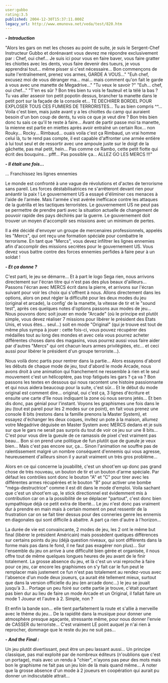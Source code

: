 ```yaml
---
user:gubbo
rating:3.5
published: 2004-12-30T15:37:11.000Z
legacy_url: http://www.emunova.net/veda/test/820.htm
---
```

_**- Introduction**_  

  

  

"Alors les gars on met les choses au point de suite, je suis le Sergent-Chef Instructeur Gubbo et dorénavant vous devrez me répondre exclusivement par : Chef, oui chef... Je suis ici pour vous en faire baver, vous faire gratter les chiottes avec les dents, vous faire devenir des tueurs, je vous apprendrai tout... même pisser si c'est nécessaire... Bon commençons de suite l'entraînement, prenez vos armes, GARDE A VOUS..." "Euh chef, excusez moi de vous déranger ma... mai... mais comment qu'on fait le garde à vous avec une manette de Megadrive..." "Tu veux le savoir ?" "Euh... chef, oui chef..." "T'en es sûr ? Bon très bien tu vois le fauteuil et la télé la bas ? Tu vas aller asseoir ton petit popotin dessus, brancher ta manette dans le petit port sur la façade de la console et... TE DECHIRER BORDEL POUR EXPLOSER TOUS CES FUMIERS DE TERRORISTES... Tu as bien compris ^^... Voila c'est bien, mais juste avant y a les chiottes du camp qui auraient besoin d'un bon coup de dents, tu vois ce que je veut dire ? Bon très bien donc tu sais ce qu'il te reste à faire... Avant de partir passe moi ta manette, la mienne est partie en miettes après avoir entraîné un certain Rox... non Rouky... Rocky... Rimbaud... ouais voila c'est ça Rimbaud, un vrai homme celui là, tu te rend pas compte, il est capable d'affronter une armée entière à lui tout seul et de ressortir avec une ampoule juste sur le doigt de la gâchette, pas mal petit, hein... Pas comme ce Rambo, cette petit fiotte qui écrit des bouquins... pfff... Pas possible ça... ALLEZ GO LES MERCS !!!"   

  

  

_**- Il était une fois...**_  

  

  

... Franchissez les lignes ennemies  

  

Le monde est confronté à une vague de révolutions et d'actes de terrorisme sans pareil. Les forces déstabilisatrices ne s'arrêteront devant rien pour anéantir la paix ! Le gouvernement US a essayé d'éliminer ces menaces à l'aide de l'armée. Mais l'armée s'est avérée inefficace contre les attaques de la guérilla et les tactiques terroristes. Le gouvernement US ne peut pas se permettre de prendre parti avec la situation actuelle de changement de pouvoir rapide des pays déchirés par la guerre. Le gouvernement doit trouver un moyen d'accomplir ses missions avec un minimum de pertes.  

  

Il a été décidé d'envoyer un groupe de mercenaires professionnels, appelés les "Mercs", qui ont reçu une formation spéciale pour combattre le terrorisme. En tant que "Mercs", vous devez infiltrer les lignes ennemies afin d'accomplir des missions secrètes pour le gouvernement US. Vous devez vous battre contre des forces ennemies perfides à faire peur à un soldat !   

  

  

_**- Et ça donne ?**_  

  

  

C'est parti, le jeu se démarre... Et à part le logo Sega rien, nous arrivons directement sur l'écran titre qui n'est pas des plus beaux d'ailleurs... Passons l'écran avec MERCS écrit dans la pierre, et arrivons sur l'écran suivant pour voir les choix qui s'offrent à nous. Allons directement dans les options, alors on peut régler la difficulté pour les deux modes du jeu (original et arcade), la config' de la manette, la vitesse de tir et le "sound test", après ces quelques notes d'options passons aux modes de jeu... Nous pouvons donc soit jouer en mode "Arcade" (où le principe est plutôt simple, vous devez réaliser 7 missions pour libérer le président des Etats Unis, et vous êtes... seul...) soit en mode "Original" (qui je trouve est tout de même plus sympa à jouer : cette fois-ci, vous pouvez récupérer des médailles tout au long des mondes et avec cela vous pourrez acheter différentes choses dans des magasins, vous pourrez aussi vous faire aider par d'autres "Mercs" qui ont chacun leurs armes privilégiées, etc... et ceci aussi pour libérer le président d'un groupe terroriste...).  

  

Nous voilà donc partis pour rentrer dans la partie... Alors essayons d'abord les débuts de chaque mode de jeu, tout d'abord le mode Arcade, nous avons droit à une animation qui franchement ne ressemble à rien et le seul mouvement c'est un hélicoptère, pas trop fatigués les gars ? ça va ? Bon passons les textes en dessous qui nous racontent une histoire passionnante et qui nous aidera beaucoup pour la suite, c'est sûr... Et le début du mode original est comment dire... original, oui c'est ça, 3 lignes d'écriture et ensuite une carte d'île nous indiquant la zone où nous serons jetés... Et ben dis donc, pas génial pour l'instant. Voyons les graphismes une fois dans le jeu (tout est pareil pour les 2 modes sur ce point), en fait vous prenez une console 8 bits (restons dans la famille prenons la Master System), et essayez d'échanger les deux coques, invitez un pote à la maison, allumez votre Megadrive déguisée en Master System avec MERCS dedans et je suis sur que le gars ne serait pas surpris du tout de voir ce jeu sur une 8 bits... C'est pour vous dire la gueule de ce ramassis de pixel c'est vraiment pas beau... Bon si on prend une politique de fun plutôt que de gueule je veux bien... Mais c'est pas encore sur, ça... Sinon l'animation ne souffre pas de ralentissement malgré un nombre conséquent d'ennemis qui vous agresse, heureusement d'ailleurs sinon il y aurait vraiment un très gros problème...   

  

Alors en ce qui concerne la jouabilité, c'est un shoot'em up donc pas grand chose de très nouveau, un bouton de tir et un bouton d'arme spéciale. Par défaut les contrôles sont donc le bouton "A" et "C" pour tirer avec les différentes armes récupérées et le bouton "B" pour activer une bombe "méga-destructrice" comme il est dit dans le mode d'emploi. Voila sachant que c'est un shoot'em up, le stick directionnel est évidemment mis à contribution car on a la possibilité de se déplacer "partout", c'est donc bien sympathique déjà ce petit extra de liberté... Le jeu n'est donc pas vraiment dur à prendre en main mais à certain moment on peut ressentir de la frustration car on se fait tirer dessus pour des conneries genre les ennemis en diagonales qui sont difficile à abattre. A part ça rien d'autre à l'horizon...  

  

La durée de vie est convaincante, 2 modes de jeu, les 2 ont le même but final (libérer le président Américain) mais possèdent quelques différences sur certains points du jeu (déjà question niveaux, qui sont différents dans la forme mais pas dans le fond, il ne faut pas exagérer non plus)... Sur l'ensemble du jeu on arrive à une difficulté bien gérée et organisée, il nous offre tout de même quelques longues heures de jeu avant de le finir totalement. La grosse absence du jeu, et là c'est un vrai reproche à faire pour ce jeu, car encore les graphismes on s'y fait car le fun peut le remplacer mais justement ce fun n'est pas totalement au rendez-vous avec l'absence d'un mode deux joueurs, ça aurait été tellement mieux, surtout que dans la version officielle du jeu (en arcade donc...) le jeu se jouait jusqu'à 3... Portage un peu foiré sur cette partie je trouve, c'était pourtant pas bien dur au lieu de faire un mode Arcade et un Original, il fallait faire un mode 1 Joueur et l'autre à 2\. Simple, non ?   

  

Et enfin la bande son... elle tient parfaitement la route et s'allie à merveille avec le thème du jeu... De la rapidité dans la musique pour donner une atmosphère presque agaçante, stressante même, pour nous donner l'envie de CASSER du terroriste... C'est vraiment LE point auquel je n'ai rien à reprocher, dommage que le reste du jeu ne suit pas...  

  

  

_**- And the Final :**_  

  

  

Un jeu plutôt divertissant, peut être un peu lassant aussi... Un principe classique, pas mal exploité par de nombreux éditeurs (n'oublions que c'est un portage), mais avec un rendu à "chier", n'ayons pas peur des mots mais bon le graphisme ne fait pas un jeu loin de là mais quand même... A noter que la grosse absence d'un mode à 2 joueurs en coopération qui aurait pu donner un indiscutable attrait...